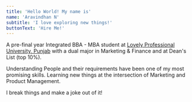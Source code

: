 ```yaml
---
title: 'Hello World! My name is'
name: 'Aravindhan N'
subtitle: 'I love exploring new things!'
buttonText: 'Hire Me!'
---
```


A pre-final year Integrated BBA - MBA student at [Lovely Professional University, Punjab](https://lpu.in) with a dual major in Marketing & Finance and at Dean's List (top 10%).

Understanding People and their requirements have been one of my most promising skills. Learning new things at the intersection of Marketing and Product Management.

I break things and make a joke out of it!
